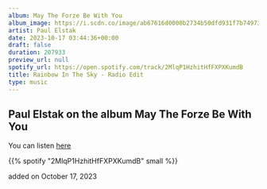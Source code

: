 ```yaml
---
album: May The Forze Be With You
album_image: https://i.scdn.co/image/ab67616d0000b2734b50dfd931f7b7497322b07b
artist: Paul Elstak
date: 2023-10-17 03:44:36+00:00
draft: false
duration: 207933
preview_url: null
spotify_url: https://open.spotify.com/track/2MlqP1HzhitHfFXPXKumdB
title: Rainbow In The Sky - Radio Edit
type: music
---
```



## Paul Elstak on the album May The Forze Be With You

You can listen [here](https://open.spotify.com/track/2MlqP1HzhitHfFXPXKumdB)

{{% spotify "2MlqP1HzhitHfFXPXKumdB" small %}}

added on October 17, 2023